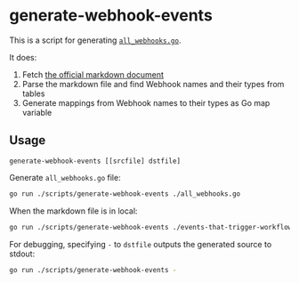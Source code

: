 generate-webhook-events
=======================

This is a script for generating [`all_webhooks.go`](../../all_webhooks.go).

It does:

1. Fetch [the official markdown document](https://raw.githubusercontent.com/github/docs/main/content/actions/using-workflows/events-that-trigger-workflows.md)
2. Parse the markdown file and find Webhook names and their types from tables
3. Generate mappings from Webhook names to their types as Go map variable

## Usage

```
generate-webhook-events [[srcfile] dstfile]
```

Generate `all_webhooks.go` file:

```sh
go run ./scripts/generate-webhook-events ./all_webhooks.go
```

When the markdown file is in local:

```sh
go run ./scripts/generate-webhook-events ./events-that-trigger-workflows.md ./all_webhooks.go
```

For debugging, specifying `-` to `dstfile` outputs the generated source to stdout:

```sh
go run ./scripts/generate-webhook-events -
```

